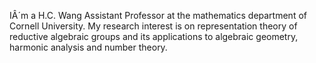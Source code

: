 IÂ´m a H.C. Wang Assistant Professor at the mathematics department of Cornell University. My research interest is on representation theory of reductive algebraic groups and its applications to algebraic geometry, harmonic analysis and number theory.